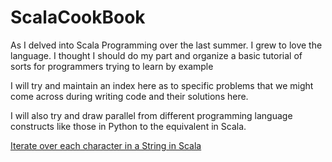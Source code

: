 ScalaCookBook
=============

As I delved into Scala Programming over the last summer. I grew to love the language. I thought I should do my part and organize a basic tutorial of sorts for programmers trying to learn by example 

I will try and maintain an index here as to specific problems that we might come across during writing code and their solutions here. 

I will also try and draw parallel from different programming language constructs like those in Python to the equivalent in Scala. 

<a href = "https://github.com/mihirkelkar/ScalaCookBook/blob/master/Chapter_One/Strings.scala ">Iterate over each character in a String in Scala</a>
